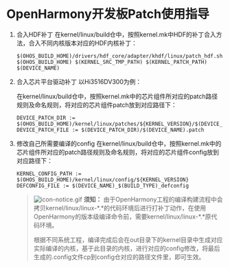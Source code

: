 # OpenHarmony开发板Patch使用指导

1. 合入HDF补丁
   在kernel/linux/build仓中，按照kernel.mk中HDF的补丁合入方法，合入不同内核版本对应的HDF内核补丁：
   ```
   $(OHOS_BUILD_HOME)/drivers/hdf_core/adapter/khdf/linux/patch_hdf.sh $(OHOS_BUILD_HOME) $(KERNEL_SRC_TMP_PATH) $(KERNEL_PATCH_PATH) $(DEVICE_NAME)
   ```

2. 合入芯片平台驱动补丁
   以Hi3516DV300为例：

   在kernel/linux/build仓中，按照kernel.mk中的芯片组件所对应的patch路径规则及命名规则，将对应的芯片组件patch放到对应路径下：
   ```
   DEVICE_PATCH_DIR := $(OHOS_BUILD_HOME)/kernel/linux/patches/${KERNEL_VERSION}/$(DEVICE_NAME)_patch
   DEVICE_PATCH_FILE := $(DEVICE_PATCH_DIR)/$(DEVICE_NAME).patch
   ```

3. 修改自己所需要编译的config
   在kernel/linux/build仓中，按照kernel.mk中的芯片组件所对应的patch路径规则及命名规则，将对应的芯片组件config放到对应路径下：
   ```
   KERNEL_CONFIG_PATH := $(OHOS_BUILD_HOME)/kernel/linux/config/${KERNEL_VERSION}
   DEFCONFIG_FILE := $(DEVICE_NAME)_$(BUILD_TYPE)_defconfig
   ```

   > ![icon-notice.gif](public_sys-resources/icon-notice.gif) **须知：**
   > 由于OpenHarmony工程的编译构建流程中会拷贝kernel/linux/linux-\*.\*的代码环境后进行打补丁动作，在使用OpenHarmony的版本级编译命令前，需要kernel/linux/linux-\*.\*原代码环境。
   > 
   > 根据不同系统工程，编译完成后会在out目录下的kernel目录中生成对应实际编译的内核，基于此目录的内核，进行对应的config修改，将最后生成的.config文件cp到config仓对应的路径文件里，即可生效。
